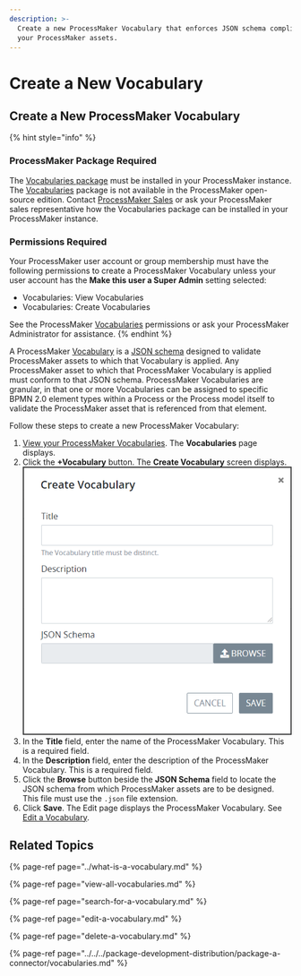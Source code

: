 ```yaml
---
description: >-
  Create a new ProcessMaker Vocabulary that enforces JSON schema compliance in
  your ProcessMaker assets.
---
```


# Create a New Vocabulary

## Create a New ProcessMaker Vocabulary

{% hint style="info" %}
### ProcessMaker Package Required

The [Vocabularies package](../../../package-development-distribution/package-a-connector/vocabularies.md) must be installed in your ProcessMaker instance. The [Vocabularies](../what-is-a-vocabulary.md) package is not available in the ProcessMaker open-source edition. Contact [ProcessMaker Sales](mailto:sales@processmaker.com) or ask your ProcessMaker sales representative how the Vocabularies package can be installed in your ProcessMaker instance.

### Permissions Required

Your ProcessMaker user account or group membership must have the following permissions to create a ProcessMaker Vocabulary unless your user account has the **Make this user a Super Admin** setting selected:

* Vocabularies: View Vocabularies
* Vocabularies: Create Vocabularies

See the ProcessMaker [Vocabularies](../../../processmaker-administration/permission-descriptions-for-users-and-groups.md#vocabularies) permissions or ask your ProcessMaker Administrator for assistance.
{% endhint %}

A ProcessMaker [Vocabulary](../what-is-a-vocabulary.md) is a [JSON schema](https://json-schema.org) designed to validate ProcessMaker assets to which that Vocabulary is applied. Any ProcessMaker asset to which that ProcessMaker Vocabulary is applied must conform to that JSON schema. ProcessMaker Vocabularies are granular, in that one or more Vocabularies can be assigned to specific BPMN 2.0 element types within a Process or the Process model itself to validate the ProcessMaker asset that is referenced from that element.

Follow these steps to create a new ProcessMaker Vocabulary:

1. [View your ProcessMaker Vocabularies](view-all-vocabularies.md#view-all-vocabularies). The **Vocabularies** page displays.
2. Click the **+Vocabulary** button. The **Create Vocabulary** screen displays. ![](../../../.gitbook/assets/create-vocabulary-screen-processes.png) 
3. In the **Title** field, enter the name of the ProcessMaker Vocabulary. This is a required field.
4. In the **Description** field, enter the description of the ProcessMaker Vocabulary. This is a required field.
5. Click the **Browse** button beside the **JSON Schema** field to locate the JSON schema from which ProcessMaker assets are to be designed. This file must use the `.json` file extension.
6. Click **Save**. The Edit page displays the ProcessMaker Vocabulary. See [Edit a Vocabulary](edit-a-vocabulary.md).

## Related Topics

{% page-ref page="../what-is-a-vocabulary.md" %}

{% page-ref page="view-all-vocabularies.md" %}

{% page-ref page="search-for-a-vocabulary.md" %}

{% page-ref page="edit-a-vocabulary.md" %}

{% page-ref page="delete-a-vocabulary.md" %}

{% page-ref page="../../../package-development-distribution/package-a-connector/vocabularies.md" %}


